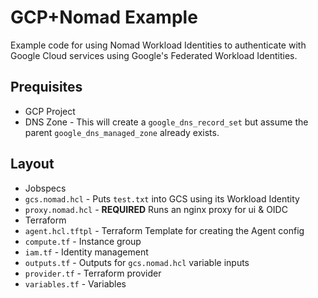 # GCP+Nomad Example

Example code for using Nomad Workload Identities to authenticate with Google
Cloud services using Google's Federated Workload Identities.

## Prequisites

- GCP Project
- DNS Zone - This will create a `google_dns_record_set` but assume the
  parent `google_dns_managed_zone` already exists.

## Layout

- Jobspecs
 - `gcs.nomad.hcl` - Puts `test.txt` into GCS using its Workload Identity
 - `proxy.nomad.hcl` - **REQUIRED** Runs an nginx proxy for ui & OIDC
- Terraform
 - `agent.hcl.tftpl` - Terraform Template for creating the Agent config
 - `compute.tf` - Instance group
 - `iam.tf` - Identity management
 - `outputs.tf` - Outputs for `gcs.nomad.hcl` variable inputs
 - `provider.tf` - Terraform provider
 - `variables.tf` - Variables

